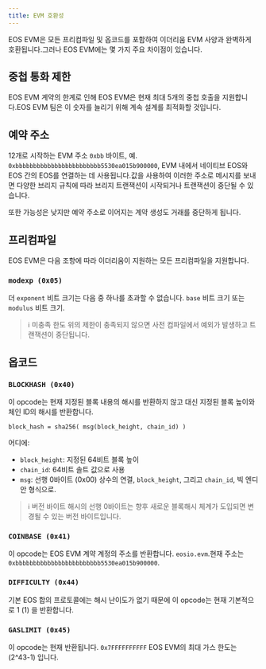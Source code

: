 ```yaml
---
title: EVM 호환성
---
```


EOS EVM은 모든 프리컴파일 및 옵코드를 포함하여 이더리움 EVM 사양과 완벽하게 호환됩니다.그러나 EOS EVM에는 몇 가지 주요 차이점이 있습니다.

## 중첩 통화 제한

EOS EVM 계약의 한계로 인해 EOS EVM은 현재 최대 5개의 중첩 호출을 지원합니다.EOS EVM 팀은 이 숫자를 늘리기 위해 계속 설계를 최적화할 것입니다.

## 예약 주소

12개로 시작하는 EVM 주소 `0xbb` 바이트, 예. `0xbbbbbbbbbbbbbbbbbbbbbbbb5530ea015b900000`, EVM 내에서 네이티브 EOS와 EOS 간의 EOS를 연결하는 데 사용됩니다.값을 사용하여 이러한 주소로 메시지를 보내면 다양한 브리지 규칙에 따라 브리지 트랜잭션이 시작되거나 트랜잭션이 중단될 수 있습니다.

또한 가능성은 낮지만 예약 주소로 이어지는 계약 생성도 거래를 중단하게 됩니다.

## 프리컴파일

EOS EVM은 다음 조항에 따라 이더리움이 지원하는 모든 프리컴파일을 지원합니다.

### `modexp (0x05)`

더 `exponent` 비트 크기는 다음 중 하나를 초과할 수 없습니다. `base` 비트 크기 또는 `modulus` 비트 크기.

>ℹ️ 미충족 한도 
위의 제한이 충족되지 않으면 사전 컴파일에서 예외가 발생하고 트랜잭션이 중단됩니다.

## 옵코드

### `BLOCKHASH (0x40)`

이 opcode는 현재 지정된 블록 내용의 해시를 반환하지 않고 대신 지정된 블록 높이와 체인 ID의 해시를 반환합니다.

`block_hash = sha256( msg(block_height, chain_id) )`

어디에:
* `block_height`: 지정된 64비트 블록 높이
* `chain_id`: 64비트 솔트 값으로 사용
* `msg`: 선행 0바이트 (0x00) 상수의 연결, `block_height`, 그리고 `chain_id`, 빅 엔디안 형식으로.

>ℹ️ 버전 바이트 
해시의 선행 0바이트는 향후 새로운 블록해시 체계가 도입되면 변경될 수 있는 버전 바이트입니다.

### `COINBASE (0x41)`

이 opcode는 EOS EVM 계약 계정의 주소를 반환합니다. `eosio.evm`.현재 주소는 `0xbbbbbbbbbbbbbbbbbbbbbbbb5530ea015b900000`.

### `DIFFICULTY (0x44)`

기본 EOS 합의 프로토콜에는 해시 난이도가 없기 때문에 이 opcode는 현재 기본적으로 1 (1) 을 반환합니다.

### `GASLIMIT (0x45)`

이 opcode는 현재 반환됩니다. `0x7FFFFFFFFFF` EOS EVM의 최대 가스 한도는 (2^43-1) 입니다.
